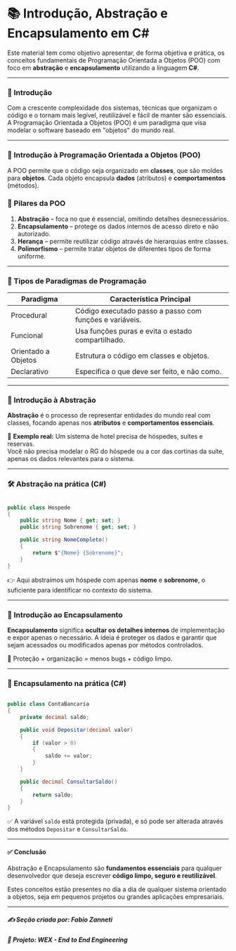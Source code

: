 # 📚 Introdução, Abstração e Encapsulamento em C#

Este material tem como objetivo apresentar, de forma objetiva e prática, os conceitos fundamentais de Programação Orientada a Objetos (POO) com foco em **abstração** e **encapsulamento** utilizando a linguagem **C#**.

---

### 🧭 Introdução

Com a crescente complexidade dos sistemas, técnicas que organizam o código e o tornam mais legível, reutilizável e fácil de manter são essenciais.  
A Programação Orientada a Objetos (POO) é um paradigma que visa modelar o software baseado em "objetos" do mundo real.

---

### 🧠 Introdução à Programação Orientada a Objetos (POO)

A POO permite que o código seja organizado em **classes**, que são moldes para **objetos**. Cada objeto encapsula **dados** (atributos) e **comportamentos** (métodos).

### 🧱 Pilares da POO

1. **Abstração** – foca no que é essencial, omitindo detalhes desnecessários.
2. **Encapsulamento** – protege os dados internos de acesso direto e não autorizado.
3. **Herança** – permite reutilizar código através de hierarquias entre classes.
4. **Polimorfismo** – permite tratar objetos de diferentes tipos de forma uniforme.

---

### 🧬 Tipos de Paradigmas de Programação

| Paradigma           | Característica Principal                                  |
|---------------------|-----------------------------------------------------------|
| Procedural          | Código executado passo a passo com funções e variáveis.  |
| Funcional           | Usa funções puras e evita o estado compartilhado.        |
| Orientado a Objetos | Estrutura o código em classes e objetos.                 |
| Declarativo         | Especifica o que deve ser feito, e não como.             |

---

### 🧩 Introdução à Abstração

**Abstração** é o processo de representar entidades do mundo real com classes, focando apenas nos **atributos** e **comportamentos essenciais**.

📌 **Exemplo real:** Um sistema de hotel precisa de hóspedes, suítes e reservas.  
Você não precisa modelar o RG do hóspede ou a cor das cortinas da suíte, apenas os dados relevantes para o sistema.

---

### 🛠️ Abstração na prática (C#)

```csharp

public class Hospede
{
    public string Nome { get; set; }
    public string Sobrenome { get; set; }

    public string NomeCompleto()
    {
        return $"{Nome} {Sobrenome}";
    }
}

```

👉 Aqui abstraímos um hóspede com apenas **nome** e **sobrenome**, o suficiente para identificar no contexto do sistema.

---

### 🧱 Introdução ao Encapsulamento

**Encapsulamento** significa **ocultar os detalhes internos** de implementação e expor apenas o necessário.
A ideia é proteger os dados e garantir que sejam acessados ou modificados apenas por métodos controlados.

📌 Proteção + organização = menos bugs + código limpo.

---

### 🔐 Encapsulamento na prática (C#)

```csharp

public class ContaBancaria
{
    private decimal saldo;

    public void Depositar(decimal valor)
    {
        if (valor > 0)
        {
            saldo += valor;
        }
    }

    public decimal ConsultarSaldo()
    {
        return saldo;
    }
}

```

✅ A variável `saldo` está protegida (privada), e só pode ser alterada através dos métodos `Depositar` e `ConsultarSaldo`.

---

#### ✅ Conclusão

Abstração e Encapsulamento são **fundamentos essenciais** para qualquer desenvolvedor que deseja escrever **código limpo, seguro e reutilizável**.

Estes conceitos estão presentes no dia a dia de qualquer sistema orientado a objetos, seja em pequenos projetos ou grandes aplicações empresariais.

---

##### ✍️ **Seção criada por:** *Fabio Zanneti*
##### 🎯 Projeto: **WEX - End to End Engineering**